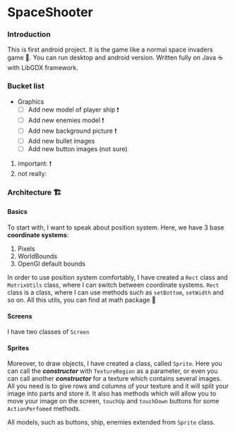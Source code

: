 # SpaceShooter

### Introduction
This is first android project. It is the game like a normal space invaders game :space_invader:. You can run desktop and android version. Written fully on Java :coffee: with LibGDX framework.

### Bucket list
- Graphics 
  - [ ] Add new model of player ship :heavy_exclamation_mark: 
  - [ ] Add new enemies model :heavy_exclamation_mark:
  - [ ] Add new background picture :heavy_exclamation_mark:
  - [ ] Add new bullet images
  - [ ] Add new button images (not sure)

1. important: :heavy_exclamation_mark:
2. not really: 

### Architecture 	:building_construction:
#### Basics
To start with, I want to speak about position system. 
Here, we have 3 base **coordinate systems**:
  1. Pixels
  2. WorldBounds
  3. OpenGl default bounds
  
In order to use position system comfortably, I have created a ```Rect``` class and ```MatrixUtils``` class, where I can switch between coordinate systems. ```Rect``` class is a class, where I can use methods such as ```setBottom```, ```setWidth``` and so on.
All this utils, you can find at math package :file_folder:

#### Screens
I have two classes of ```Screen``` 

#### Sprites
Moreover, to draw objects, I have created a class, called ```Sprite```. Here you can call the ***constructor*** with ```TextureRegion``` as a parameter, or even you can call another ***constructor*** for a texture which contains several images. All you need is to give rows and columns of your texture and it will split your image into parts and store it. It also has methods which will allow you to move your image on the screen, ```touchUp``` and ```touchDown``` buttons for some ```ActionPerfomed``` methods.

All models, such as buttons, ship, enemies extended from ```Sprite``` class.

